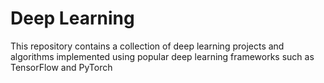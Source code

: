 # Deep Learning

This repository contains a collection of deep learning projects and algorithms implemented using popular deep learning frameworks such as TensorFlow and PyTorch
